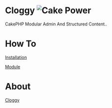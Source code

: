 Cloggy ![Cake Power](https://raw.github.com/cakephp/cakephp/master/lib/Cake/Console/Templates/skel/webroot/img/cake.power.gif)
====

CakePHP Modular Admin And Structured Content..

How To
====

[Installation](https://github.com/hiraq/Cloggy/wiki/Installations)

[Module](https://github.com/hiraq/Cloggy/wiki/Module)


About
====

[Cloggy](http://hiraq.github.com/Cloggy/)
